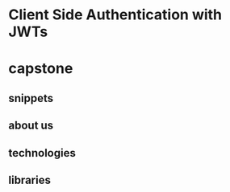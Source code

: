 # Client Side Authentication with JWTs

# capstone

## snippets


## about us



## technologies


## libraries

